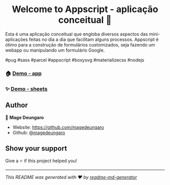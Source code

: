 <h1 align="center">Welcome to Appscript - aplicação conceitual 👋</h1>
<p>
Esta é uma aplicação conceitual que engloba diversos aspectos das mini-aplicações feitas no dia a dia que facilitam alguns processos. Appscript é ótimo para a construção de formulários customizados, seja fazendo um webapp ou manipulando um formulário Google.

#pug #sass #parcel #appscript #boxysvg #materializecss #nodejs

</p>

### 🏠 [Demo - app](https://script.google.com/macros/s/AKfycbyvTqg5-P3BucKWTM_FDtqmMnsyU-YfkIQ7xlNiwEKsQFubTA4/exec)

### ✨ [Demo - sheets](https://docs.google.com/spreadsheets/d/1JOWLsx4v434yeza_ufh816wIRfAHbi0VDImr13VmQ8Q/edit?usp=sharing)

## Author

👤 **Mage Deungaro**

- Website: https://github.com/magedeungaro
- Github: [@magedeungaro](https://github.com/magedeungaro)

## Show your support

Give a ⭐️ if this project helped you!

---

_This README was generated with ❤️ by [readme-md-generator](https://github.com/kefranabg/readme-md-generator)_
